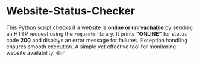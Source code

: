 # Website-Status-Checker
This Python script checks if a website is **online or unreachable** by sending an HTTP request using the `requests` library. It prints **"ONLINE"** for status code **200** and displays an error message for failures. Exception handling ensures smooth execution. A simple yet effective tool for monitoring website availability. 🌐✅
